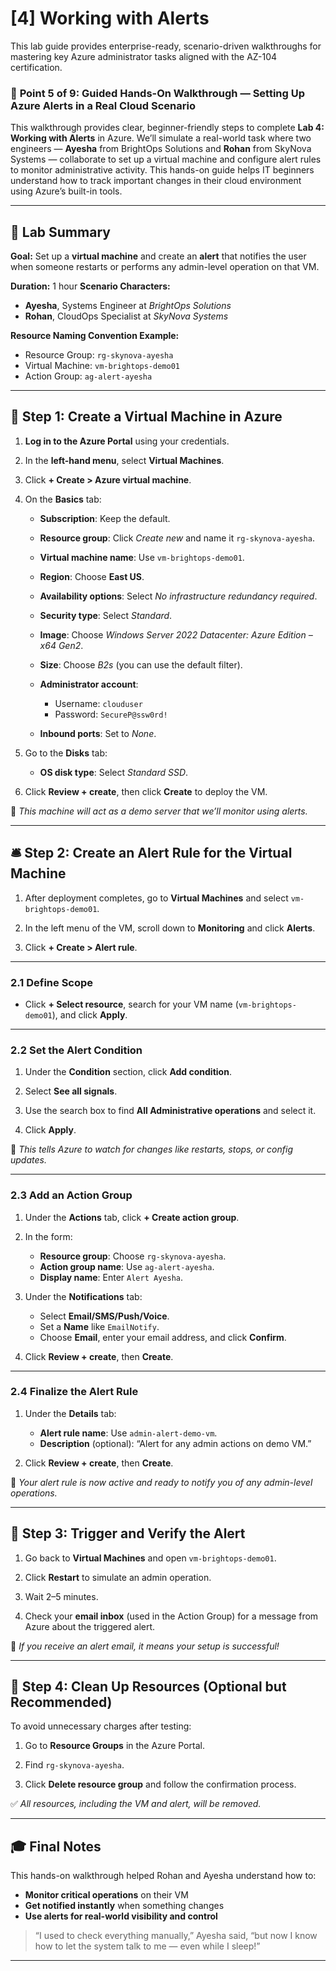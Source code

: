 # [4] Working with Alerts

This lab guide provides enterprise-ready, scenario-driven walkthroughs for mastering key Azure administrator tasks aligned with the AZ-104 certification.

### 🔹 **Point 5 of 9: Guided Hands-On Walkthrough — Setting Up Azure Alerts in a Real Cloud Scenario**

This walkthrough provides clear, beginner-friendly steps to complete **Lab 4: Working with Alerts** in Azure. We’ll simulate a real-world task where two engineers — **Ayesha** from BrightOps Solutions and **Rohan** from SkyNova Systems — collaborate to set up a virtual machine and configure alert rules to monitor administrative activity. This hands-on guide helps IT beginners understand how to track important changes in their cloud environment using Azure’s built-in tools.

---

## 🧩 Lab Summary

**Goal:**
Set up a **virtual machine** and create an **alert** that notifies the user when someone restarts or performs any admin-level operation on that VM.

**Duration:** 1 hour
**Scenario Characters:**

* **Ayesha**, Systems Engineer at *BrightOps Solutions*
* **Rohan**, CloudOps Specialist at *SkyNova Systems*

**Resource Naming Convention Example:**

* Resource Group: `rg-skynova-ayesha`
* Virtual Machine: `vm-brightops-demo01`
* Action Group: `ag-alert-ayesha`

---

## 🚀 Step 1: Create a Virtual Machine in Azure

1. **Log in to the Azure Portal** using your credentials.

2. In the **left-hand menu**, select **Virtual Machines**.

3. Click **+ Create > Azure virtual machine**.

4. On the **Basics** tab:

   * **Subscription**: Keep the default.
   * **Resource group**: Click *Create new* and name it `rg-skynova-ayesha`.
   * **Virtual machine name**: Use `vm-brightops-demo01`.
   * **Region**: Choose **East US**.
   * **Availability options**: Select *No infrastructure redundancy required*.
   * **Security type**: Select *Standard*.
   * **Image**: Choose *Windows Server 2022 Datacenter: Azure Edition – x64 Gen2*.
   * **Size**: Choose *B2s* (you can use the default filter).
   * **Administrator account**:

     * Username: `clouduser`
     * Password: `SecureP@ssw0rd!`
   * **Inbound ports**: Set to *None*.

5. Go to the **Disks** tab:

   * **OS disk type**: Select *Standard SSD*.

6. Click **Review + create**, then click **Create** to deploy the VM.

📝 *This machine will act as a demo server that we’ll monitor using alerts.*

---

## 🛎️ Step 2: Create an Alert Rule for the Virtual Machine

1. After deployment completes, go to **Virtual Machines** and select `vm-brightops-demo01`.

2. In the left menu of the VM, scroll down to **Monitoring** and click **Alerts**.

3. Click **+ Create > Alert rule**.

---

### 2.1 Define Scope

* Click **+ Select resource**, search for your VM name (`vm-brightops-demo01`), and click **Apply**.

---

### 2.2 Set the Alert Condition

1. Under the **Condition** section, click **Add condition**.

2. Select **See all signals**.

3. Use the search box to find **All Administrative operations** and select it.

4. Click **Apply**.

🧠 *This tells Azure to watch for changes like restarts, stops, or config updates.*

---

### 2.3 Add an Action Group

1. Under the **Actions** tab, click **+ Create action group**.

2. In the form:

   * **Resource group**: Choose `rg-skynova-ayesha`.
   * **Action group name**: Use `ag-alert-ayesha`.
   * **Display name**: Enter `Alert Ayesha`.

3. Under the **Notifications** tab:

   * Select **Email/SMS/Push/Voice**.
   * Set a **Name** like `EmailNotify`.
   * Choose **Email**, enter your email address, and click **Confirm**.

4. Click **Review + create**, then **Create**.

---

### 2.4 Finalize the Alert Rule

1. Under the **Details** tab:

   * **Alert rule name**: Use `admin-alert-demo-vm`.
   * **Description** (optional): “Alert for any admin actions on demo VM.”

2. Click **Review + create**, then **Create**.

🎯 *Your alert rule is now active and ready to notify you of any admin-level operations.*

---

## 🔁 Step 3: Trigger and Verify the Alert

1. Go back to **Virtual Machines** and open `vm-brightops-demo01`.

2. Click **Restart** to simulate an admin operation.

3. Wait 2–5 minutes.

4. Check your **email inbox** (used in the Action Group) for a message from Azure about the triggered alert.

📩 *If you receive an alert email, it means your setup is successful!*

---

## 🧹 Step 4: Clean Up Resources (Optional but Recommended)

To avoid unnecessary charges after testing:

1. Go to **Resource Groups** in the Azure Portal.

2. Find `rg-skynova-ayesha`.

3. Click **Delete resource group** and follow the confirmation process.

✅ *All resources, including the VM and alert, will be removed.*

---

## 🎓 Final Notes

This hands-on walkthrough helped Rohan and Ayesha understand how to:

* **Monitor critical operations** on their VM
* **Get notified instantly** when something changes
* **Use alerts for real-world visibility and control**

> “I used to check everything manually,” Ayesha said, “but now I know how to let the system talk to me — even while I sleep!”

---

